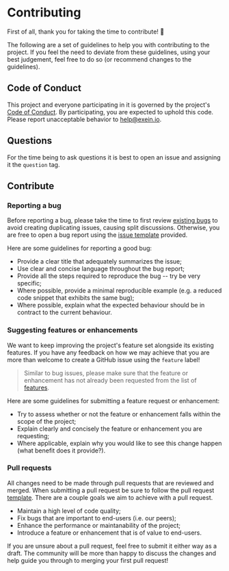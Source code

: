 # Contributing

First of all, thank you for taking the time to contribute! :tada:

The following are a set of guidelines to help you with contributing to the project. If you feel the need to deviate from these guidelines, using your best judgement, feel free to do so (or recommend changes to the guidelines).

## Code of Conduct

This project and everyone participating in it is governed by the project's [Code of Conduct](CODE_OF_CONDUCT.md). By participating, you are expected to uphold this code. Please report unacceptable behavior to help@exein.io.

## Questions

For the time being to ask questions it is best to open an issue and assigning it the `question` tag.

## Contribute

### Reporting a bug

Before reporting a bug, please take the time to first review [existing bugs](https://github.com/exein-io/kepler/issues?q=is%3Aissue+label%3Abug) to avoid creating duplicating issues, causing split discussions. Otherwise, you are free to open a bug report using the [issue template](.github/ISSUE_TEMPLATE/BUG-REPORT.yaml) provided.

Here are some guidelines for reporting a good bug:

* Provide a clear title that adequately summarizes the issue;
* Use clear and concise language throughout the bug report;
* Provide all the steps required to reproduce the bug -- try be very specific;
* Where possible, provide a minimal reproducible example (e.g. a reduced code snippet that exhibits the same bug);
* Where possible, explain what the expected behaviour should be in contract to the current behaviour.

### Suggesting features or enhancements

We want to keep improving the project's feature set alongside its existing features. If you have any feedback on how we may achieve that you are more than welcome to create a GitHub issue using the `feature` label! 

> Similar to bug issues, please make sure that the feature or enhancement has not already been requested from the list of [features](https://github.com/exein-io/kepler/issues?q=is%3Aissue+label%3Aenhancement).

Here are some guidelines for submitting a feature request or enhancement:

* Try to assess whether or not the feature or enhancement falls within the scope of the project;
* Explain clearly and concisely the feature or enhancement you are requesting;
* Where applicable, explain why you would like to see this change happen (what benefit does it provide?).

### Pull requests

All changes need to be made through pull requests that are reviewed and merged. When submitting a pull request be sure to follow the pull request [template](.github/PULL_REQUEST_TEMPLATE.md). There are a couple goals we aim to achieve with a pull request.

* Maintain a high level of code quality;
* Fix bugs that are important to end-users (i.e. our peers);
* Enhance the performance or maintanability of the project;
* Introduce a feature or enhancement that is of value to end-users.

If you are unsure about a pull request, feel free to submit it either way as a draft. The community will be more than happy to discuss the changes and help guide you through to merging your first pull request!
